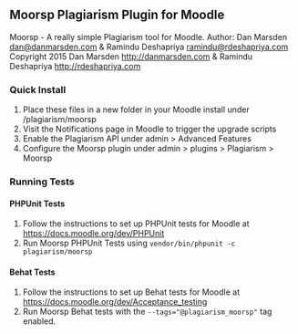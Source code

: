 ## Moorsp Plagiarism Plugin for Moodle

Moorsp - A really simple Plagiarism tool for Moodle.
Author: Dan Marsden <dan@danmarsden.com> & Ramindu Deshapriya <ramindu@rdeshapriya.com>
Copyright 2015 Dan Marsden http://danmarsden.com & Ramindu Deshapriya http://rdeshapriya.com

### Quick Install

1. Place these files in a new folder in your Moodle install under /plagiarism/moorsp
2. Visit the Notifications page in Moodle to trigger the upgrade scripts
3. Enable the Plagiarism API under admin > Advanced Features
4. Configure the Moorsp plugin under admin > plugins > Plagiarism > Moorsp

### Running Tests

#### PHPUnit Tests

1. Follow the instructions to set up PHPUnit tests for Moodle at https://docs.moodle.org/dev/PHPUnit
2. Run Moorsp PHPUnit Tests using `vendor/bin/phpunit -c plagiarism/moorsp`

#### Behat Tests

1. Follow the instructions to set up Behat tests for Moodle at https://docs.moodle.org/dev/Acceptance_testing
2. Run Moorsp Behat tests with the `--tags="@plagiarism_moorsp"` tag enabled.
